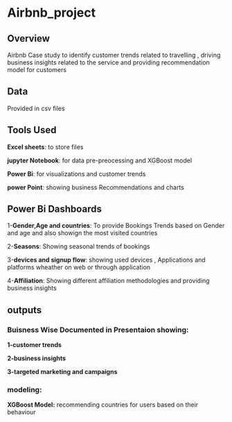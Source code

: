 # Airbnb_project
## Overview
Airbnb Case study to identify customer trends related to travelling , driving business insights related to the service and providing recommendation model for customers 
## Data 
Provided in csv files
## Tools Used
**Excel sheets**: to store files

**jupyter Notebook**: for data pre-preocessing and XGBoost model

**Power Bi**: for visualizations and customer trends

**power Point**: showing business Recommendations and charts

## Power Bi Dashboards

1-**Gender,Age and countries**: To provide Bookings Trends based on Gender and age and also showign the most visited countries

2-**Seasons**: Showing seasonal trends of bookings 

3-**devices and signup flow**: showing used devices , Applications and platforms wheather on web or through application

4-**Affiliation**: Showing different affiliation methodologies and providing business insights

## outputs
### Buisness Wise Documented in Presentaion showing:
**1-customer trends**

**2-business insights**

**3-targeted marketing and campaigns**
### modeling:
**XGBoost Model:** recommending countries for users based on their behaviour




